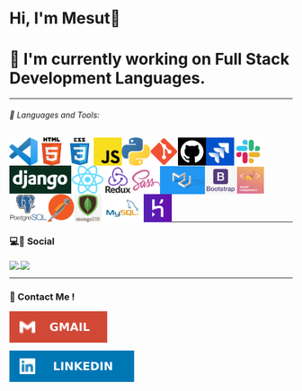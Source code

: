 # Hi, I'm Mesut👋


# 🌱 I'm currently working on Full Stack Development Languages.



 <hr class="dotted">  





###### 🔧 Languages and Tools:

<img align="left" alt="Visual Studio Code" height="50px" src="https://github.com/yildirimesutx/yildirimesutx/blob/main/images/vscode.png">
<img align="left" alt="HTML5" height="50px" src="https://github.com/yildirimesutx/yildirimesutx/blob/main/images/HTML5.png" />
<img align="left" alt="CSS3" height="50px" src="https://github.com/yildirimesutx/yildirimesutx/blob/main/images/css3.png"/>
<img align="left" alt="JavaScript" height="50px" src="https://github.com/yildirimesutx/yildirimesutx/blob/main/images/javascript.png" />
<img align="left" alt="Python" height="50px" src="https://github.com/yildirimesutx/yildirimesutx/blob/main/images/python_.png" />
<img align="left" alt="Git" height="50px" src="https://github.com/yildirimesutx/yildirimesutx/blob/main/images/git.png" />
<img align="left" alt="GitHub" height="50px" src="https://github.com/yildirimesutx/yildirimesutx/blob/main/images/github.png" />
<img align="left" alt="Jira" height="50px" src="https://github.com/yildirimesutx/yildirimesutx/blob/main/images/jira.jpg" />
<img align="left" alt="Slack" height="50px" src="https://github.com/yildirimesutx/yildirimesutx/blob/main/images/slack.jpg" />
<img align="left" alt="django" height="50px" src="https://github.com/yildirimesutx/yildirimesutx/blob/main/images/django.png" />
<img align="left" alt="react" height="50px" src="https://github.com/yildirimesutx/yildirimesutx/blob/main/images/react.png" /><br><br><br>
<img align="left" alt="redux" height="50px" src="https://github.com/yildirimesutx/yildirimesutx/blob/main/images/redux.png"/>
<img align="left" alt="sass" height="50px" src="https://github.com/yildirimesutx/yildirimesutx/blob/main/images/sass.png" />
<img align="left" alt="Material-UI" height="50px" src="https://github.com/yildirimesutx/yildirimesutx/blob/main/images/MaterialUI.png" vlign=center/>
<img align="left" alt="bootstrap" height="50px" src="https://github.com/yildirimesutx/yildirimesutx/blob/main/images/Bootstrap.jpg" />
<img align="left" alt="styledcomponent" height="50px" src="https://github.com/yildirimesutx/yildirimesutx/blob/main/images/styledcomponents.png" />
<img align="left" alt="postgreSQL" height="50px" src="https://github.com/yildirimesutx/yildirimesutx/blob/main/images/PostgreSQL.png" />
<img align="left" alt="postman" height="50px" src="https://github.com/yildirimesutx/yildirimesutx/blob/main/images/postman.png" />
<img align="left" alt="mongoDB" height="50px" src="https://github.com/yildirimesutx/yildirimesutx/blob/main/images/mongoDB.png" />
<img align="left" alt="MySQL" height="50px" src="https://github.com/yildirimesutx/yildirimesutx/blob/main/images/MySQL.png"/>
<img align="left" alt="heroku" height="50px" src="https://github.com/yildirimesutx/yildirimesutx/blob/main/images/heroku.png"/>
<br><br><br><br><br>
<hr class="dotted">

### 💻🔗 Social

 <a href="#" target="_blank">
    <img align="center" src="https://komarev.com/ghpvc/?username=yildirimesutx&color=f75c7e">
 </a>
 <a href="#" target="_blank">
    <img align="center" src="https://img.shields.io/github/followers/yildirimesutx?style=flat-square&color=f75c7e">
 </a>

<hr class="dotted">

### 📧 Contact Me !

<div>
<a href="mailto:yildirimesutcw@gmail.com" target="blank"><img align="center" src="https://github.com/yildirimesutx/yildirimesutx/blob/main/images/Gmail.svg" alt="gmail" /></a>

<a href="www.linkedin.com/in/yildirimesut" target="blank"><img align="center" src="https://github.com/yildirimesutx/yildirimesutx/blob/main/images/LinkedIn.svg" alt="LinkedIn" /></a> 
</div>







